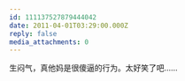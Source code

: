 ```yaml
---
id: 111137527879444042
date: 2011-04-01T03:29:00.000Z
reply: false
media_attachments: 0
---
```


生闷气，真他妈是很傻逼的行为。太好笑了吧…… ​​​​

